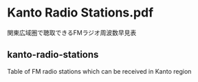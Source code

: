 # Kanto Radio Stations.pdf
関東広域圏で聴取できるFMラジオ周波数早見表

## kanto-radio-stations
Table of FM radio stations which can be received in Kanto region
